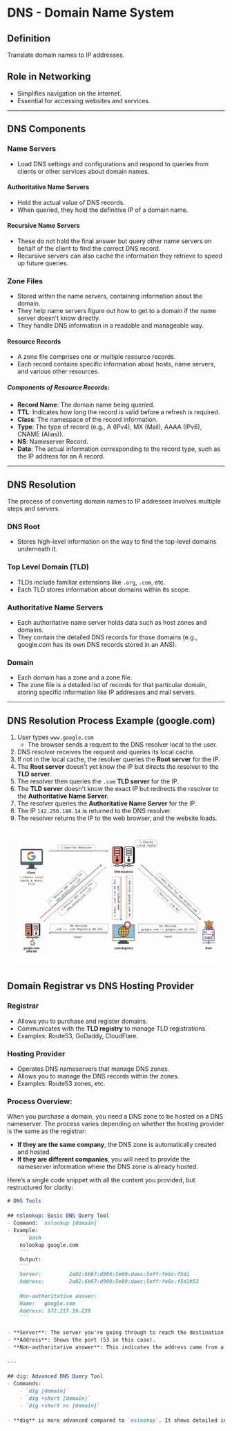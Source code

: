 # DNS - Domain Name System

## Definition
Translate domain names to IP addresses.

## Role in Networking
- Simplifies navigation on the internet.
- Essential for accessing websites and services.

---

## DNS Components

### **Name Servers**
- Load DNS settings and configurations and respond to queries from clients or other services about domain names.

#### **Authoritative Name Servers**
- Hold the actual value of DNS records.
- When queried, they hold the definitive IP of a domain name.

#### **Recursive Name Servers**
- These do not hold the final answer but query other name servers on behalf of the client to find the correct DNS record.
- Recursive servers can also cache the information they retrieve to speed up future queries.

### **Zone Files**
- Stored within the name servers, containing information about the domain.
- They help name servers figure out how to get to a domain if the name server doesn't know directly.
- They handle DNS information in a readable and manageable way.

#### **Resource Records**
- A zone file comprises one or multiple resource records.
- Each record contains specific information about hosts, name servers, and various other resources.

##### **Components of Resource Records**:
- **Record Name**: The domain name being queried.
- **TTL**: Indicates how long the record is valid before a refresh is required.
- **Class**: The namespace of the record information.
- **Type**: The type of record (e.g., A (IPv4), MX (Mail), AAAA (IPv6), CNAME (Alias)).
- **NS**: Nameserver Record.
- **Data**: The actual information corresponding to the record type, such as the IP address for an A record.

---

## DNS Resolution
The process of converting domain names to IP addresses involves multiple steps and servers.

### **DNS Root**
- Stores high-level information on the way to find the top-level domains underneath it.

### **Top Level Domain (TLD)**
- TLDs include familiar extensions like `.org`, `.com`, etc.
- Each TLD stores information about domains within its scope.

### **Authoritative Name Servers**
- Each authoritative name server holds data such as host zones and domains.
- They contain the detailed DNS records for those domains (e.g., google.com has its own DNS records stored in an ANS).

### **Domain**
- Each domain has a zone and a zone file.
- The zone file is a detailed list of records for that particular domain, storing specific information like IP addresses and mail servers.

---

## DNS Resolution Process Example (google.com)

1. User types `www.google.com`  
   - The browser sends a request to the DNS resolver local to the user.
2. DNS resolver receives the request and queries its local cache.
3. If not in the local cache, the resolver queries the **Root server** for the IP.
4. The **Root server** doesn't yet know the IP but directs the resolver to the **TLD server**.
5. The resolver then queries the `.com` **TLD server** for the IP.
6. The **TLD server** doesn't know the exact IP but redirects the resolver to the **Authoritative Name Server**.
7. The resolver queries the **Authoritative Name Server** for the IP.
8. The IP `142.250.180.14` is returned to the DNS resolver.
9. The resolver returns the IP to the web browser, and the website loads.

![alt text](image.png)

## Domain Registrar vs DNS Hosting Provider

### **Registrar**
- Allows you to purchase and register domains.
- Communicates with the **TLD registry** to manage TLD registrations.
- Examples: Route53, GoDaddy, CloudFlare.

### **Hosting Provider**
- Operates DNS nameservers that manage DNS zones.
- Allows you to manage the DNS records within the zones.
- Examples: Route53 zones, etc.

### **Process Overview**:
When you purchase a domain, you need a DNS zone to be hosted on a DNS nameserver. The process varies depending on whether the hosting provider is the same as the registrar:

- **If they are the same company**, the DNS zone is automatically created and hosted.
- **If they are different companies**, you will need to provide the nameserver information where the DNS zone is already hosted.


Here’s a single code snippet with all the content you provided, but restructured for clarity:

```markdown
# DNS Tools

## nslookup: Basic DNS Query Tool
- Command: `nslookup [domain]`
- Example: 
    ```bash
    nslookup google.com
    ```
    Output:
    ```
    Server:         2a02:6b67:d900:5e00:daec:5eff:fe6c:f5d1
    Address:        2a02:6b67:d900:5e00:daec:5eff:fe6c:f5d1#53

    Non-authoritative answer:
    Name:   google.com
    Address: 172.217.16.238
    ```

- **Server**: The server you're going through to reach the destination (in this case, the router).
- **Address**: Shows the port (53 in this case).
- **Non-authoritative answer**: This indicates the address came from a cache, meaning it’s not definitive.

---

## dig: Advanced DNS Query Tool
- Commands:
    - `dig [domain]`
    - `dig +short [domain]`
    - `dig +short ns [domain]`

- **dig** is more advanced compared to `nslookup`. It shows detailed information such as the query, time taken, the number of IP addresses, and more.

```